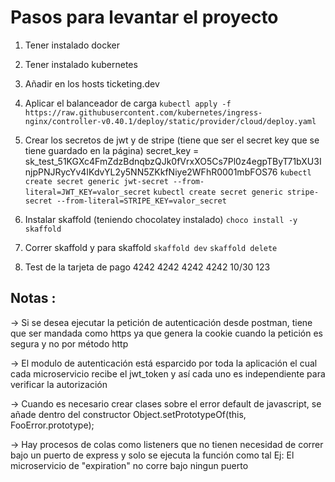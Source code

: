 # Pasos para levantar el proyecto

1. Tener instalado docker
2. Tener instalado kubernetes
3. Añadir en los hosts ticketing.dev
3. Aplicar el balanceador de carga
     ``kubectl apply -f https://raw.githubusercontent.com/kubernetes/ingress-nginx/controller-v0.40.1/deploy/static/provider/cloud/deploy.yaml``
4. Crear los secretos de jwt y de stripe (tiene que ser el secret key que se tiene guardado en la página)
    secret_key = sk_test_51KGXc4FmZdzBdnqbzQJk0fVrxXO5Cs7Pl0z4egpTByT71bXU3InjpPNJRycYv4IKdvYL2y5NN5ZKkfNiye2WFhR0001mbFOS76
    ``kubectl create secret generic jwt-secret --from-literal=JWT_KEY=valor_secret``
    ``kubectl create secret generic stripe-secret --from-literal=STRIPE_KEY=valor_secret``
5. Instalar skaffold (teniendo chocolatey instalado)
    ``choco install -y skaffold``
6. Correr skaffold y para skaffold
    ``skaffold dev``
    ``skaffold delete``

7. Test de la tarjeta de pago
   4242 4242 4242 4242
   10/30          123

## Notas : 

-> Si se desea ejecutar la petición de autenticación desde postman, tiene que ser mandada como https ya que genera la cookie cuando la petición es segura y no por método http

-> El modulo de autenticación está esparcido por toda la aplicación el cual cada microservicio recibe el jwt_token y así cada uno es independiente para verificar la autorización

-> Cuando es necesario crear clases sobre el error default de javascript, se añade dentro del constructor Object.setPrototypeOf(this, FooError.prototype);

-> Hay procesos de colas como listeners que no tienen necesidad de correr bajo un puerto de express y solo se ejecuta la función como tal Ej: El microservicio de "expiration" no corre bajo ningun puerto
